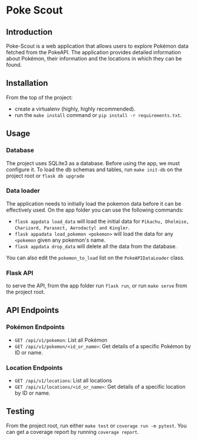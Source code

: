 # Poke Scout

## Introduction
Poke-Scout is a web application that allows users to explore Pokémon data fetched from the PokeAPI. The application provides detailed information about Pokémon, their information and the locations in which they can be found.

## Installation
From the top of the project:
- create a virtualenv (highly, highly recommended).
- run the `make install` command or `pip install -r requirements.txt`.

## Usage
### Database
The project uses SQLite3 as a database. Before using the app, we must configure it.
To load the db schemas and tables, run `make init-db` on the project root or `flask db upgrade`

### Data loader
The application needs to initially load the pokemon data before it can be effectively used. On the app folder you can use the following commands:

- `flask appdata load_data` will load the initial data for `Pikachu, Dhelmise, Charizard, Parasect, Aerodactyl and Kingler`.
- `flask appadata load_pokemon <pokemon>` will load the data for any `<pokemon` given any pokemon's name.
- `flask appdata drop_data` will delete all the data from the database.

You can also edit the `pokemon_to_load` list on the `PokeAPIDataLoader` class.

### Flask API
to serve the API, from the app folder run `flask run`, or run `make serve` from the project root.

## API Endpoints
### Pokémon Endpoints
- `GET /api/v1/pokemon`: List all Pokémon
- `GET /api/v1/pokemon/<id_or_name>`: Get details of a specific Pokémon by ID or name.

### Location Endpoints
- `GET /api/v1/locations`: List all locations
- `GET /api/v1/locations/<id_or_name>`: Get details of a specific location by ID or name.

## Testing
From the project root, run either `make test` or `coverage run -m pytest`. You can get a coverage report by running `coverage report`.